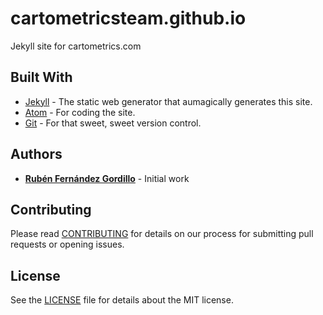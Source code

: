 # cartometricsteam.github.io
Jekyll site for cartometrics.com

## Built With
* [Jekyll](https://jekyllrb.com/) - The static web generator that aumagically
generates this site.
* [Atom](https://atom.io/) - For coding the site.
* [Git](https://git-scm.com/) - For that sweet, sweet version control.

## Authors
* **[Rubén Fernández Gordillo](https://rubfergor.com)** - Initial work

## Contributing
Please read [CONTRIBUTING](CONTRIBUTING.md) for details on our process for
submitting pull requests or opening issues.

## License
See the [LICENSE](LICENSE.md) file for details about the MIT license.
